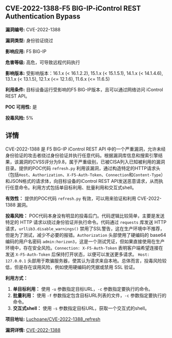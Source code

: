 ## CVE-2022-1388-F5 BIG-IP-iControl REST Authentication Bypass

**漏洞编号:** CVE-2022-1388

**漏洞类型:** 身份验证绕过

**影响应用:** F5 BIG-IP

**危害等级:** 高危，可导致远程代码执行

**影响版本:** 受影响版本：16.1.x (< 16.1.2.2), 15.1.x (< 15.1.5.1), 14.1.x (< 14.1.4.6), 13.1.x (< 13.1.5), 12.1.x (<= 12.1.6), 11.6.x (<= 11.6.5)

**利用条件:** 目标设备运行受影响的F5 BIG-IP版本，且可以通过网络访问 iControl REST API。

**POC 可用性:** 是

**投毒风险:** 5%

## 详情

CVE-2022-1388 是 F5 BIG-IP iControl REST API 中的一个严重漏洞，允许未经身份验证的攻击者绕过身份验证并执行任意代码。根据漏洞库信息和搜索引擎结果，该漏洞的CVSS评分为9.8，属于严重级别，已被CISA列入已知被利用的漏洞目录。提供的POC代码 `refresh.py` 利用该漏洞，通过构造特定的HTTP请求头（包括`Host`、`Authorization`、`X-F5-Auth-Token`、`Connection`和`Content-Type`）和JSON格式的请求体，向目标设备的iControl REST API发送恶意请求，从而执行任意命令。利用方式包括单目标利用、批量利用和交互式shell。

**有效性：**
提供的POC代码 `refresh.py` 有效，可以用来验证和利用 CVE-2022-1388 漏洞。

**投毒风险：**
POC代码本身没有明显的投毒后门。代码逻辑比较简单，主要是发送特定的 HTTP 请求以绕过身份验证并执行命令。代码通过 `requests` 库发送 HTTP 请求，`urllib3.disable_warnings()` 禁用了SSL警告，这在生产环境中不推荐，但是为了测试，减少不必要的报错。`Authorization` 头部使用了硬编码的 base64 编码的用户名密码 `admin:horizon3`，这是一个测试凭证，但如果直接使用在生产环境中，存在安全风险。`Connection: X-F5-Auth-Token`  表明客户端希望连接在发送 `X-F5-Auth-Token` 后保持打开状态，以便可以发送更多请求。 `Host: 127.0.0.1` 头部用于欺骗服务器，使其认为请求来自本地。总体而言，投毒风险较低，但是存在误用风险，例如使用硬编码的凭据或禁用 SSL 验证。

**利用方式：**
1.  **单目标利用：** 使用 `-u` 参数指定目标URL，`-c` 参数指定要执行的命令。
2.  **批量利用：** 使用 `-f` 参数指定包含目标URL列表的文件，`-c` 参数指定要执行的命令。
3.  **交互式shell：** 使用 `-s` 参数指定目标URL，获取一个交互式的shell。

**项目地址:** [Luchoane/CVE-2022-1388_refresh](https://github.com/Luchoane/CVE-2022-1388_refresh)

**漏洞详情:** [CVE-2022-1388](https://nvd.nist.gov/vuln/detail/CVE-2022-1388)